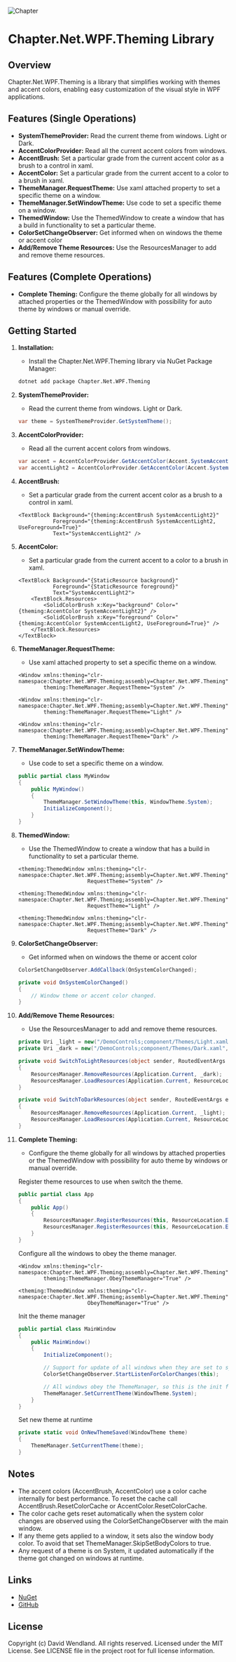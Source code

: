 ![Chapter](https://raw.githubusercontent.com/dwndland/Chapter.Net.WPF.Theming/master/Icon.png)

# Chapter.Net.WPF.Theming Library

## Overview
Chapter.Net.WPF.Theming is a library that simplifies working with themes and accent colors, enabling easy customization of the visual style in WPF applications.

## Features (Single Operations)
- **SystemThemeProvider:** Read the current theme from windows. Light or Dark.
- **AccentColorProvider:** Read all the current accent colors from windows.
- **AccentBrush:** Set a particular grade from the current accent color as a brush to a control in xaml.
- **AccentColor:** Set a particular grade from the current accent to a color to a brush in xaml.
- **ThemeManager.RequestTheme:** Use xaml attached property to set a specific theme on a window.
- **ThemeManager.SetWindowTheme:** Use code to set a specific theme on a window.
- **ThemedWindow:** Use the ThemedWindow to create a window that has a build in functionality to set a particular theme.
- **ColorSetChangeObserver:** Get informed when on windows the theme or accent color
- **Add/Remove Theme Resources:** Use the ResourcesManager to add and remove theme resources.

## Features (Complete Operations)
- **Complete Theming:** Configure the theme globally for all windows by attached properties or the ThemedWindow with possibility for auto theme by windows or manual override.

## Getting Started

1. **Installation:**
    - Install the Chapter.Net.WPF.Theming library via NuGet Package Manager:
    ```bash
    dotnet add package Chapter.Net.WPF.Theming
    ```

2. **SystemThemeProvider:**
    - Read the current theme from windows. Light or Dark.
    ```csharp
    var theme = SystemThemeProvider.GetSystemTheme();
    ```

3. **AccentColorProvider:**
    - Read all the current accent colors from windows.
    ```csharp
    var accent = AccentColorProvider.GetAccentColor(Accent.SystemAccent);
    var accentLight2 = AccentColorProvider.GetAccentColor(Accent.SystemAccentLight2);
    ```

4. **AccentBrush:**
    - Set a particular grade from the current accent color as a brush to a control in xaml.
    ```xaml
    <TextBlock Background="{theming:AccentBrush SystemAccentLight2}"
               Foreground="{theming:AccentBrush SystemAccentLight2, UseForeground=True}"
               Text="SystemAccentLight2" />
    ```

5. **AccentColor:**
    - Set a particular grade from the current accent to a color to a brush in xaml.
    ```xaml
    <TextBlock Background="{StaticResource background}"
               Foreground="{StaticResource foreground}"
               Text="SystemAccentLight2">
        <TextBlock.Resources>
            <SolidColorBrush x:Key="background" Color="{theming:AccentColor SystemAccentLight2}" />
            <SolidColorBrush x:Key="foreground" Color="{theming:AccentColor SystemAccentLight2, UseForeground=True}" />
        </TextBlock.Resources>
    </TextBlock>
    ```

6. **ThemeManager.RequestTheme:**
    - Use xaml attached property to set a specific theme on a window.
    ```xaml
    <Window xmlns:theming="clr-namespace:Chapter.Net.WPF.Theming;assembly=Chapter.Net.WPF.Theming"
            theming:ThemeManager.RequestTheme="System" />

    <Window xmlns:theming="clr-namespace:Chapter.Net.WPF.Theming;assembly=Chapter.Net.WPF.Theming"
            theming:ThemeManager.RequestTheme="Light" />

    <Window xmlns:theming="clr-namespace:Chapter.Net.WPF.Theming;assembly=Chapter.Net.WPF.Theming"
            theming:ThemeManager.RequestTheme="Dark" />
    ```

7. **ThemeManager.SetWindowTheme:**
    - Use code to set a specific theme on a window.
    ```csharp
    public partial class MyWindow
    {
        public MyWindow()
        {
            ThemeManager.SetWindowTheme(this, WindowTheme.System);
            InitializeComponent();
        }
    }
    ```

8. **ThemedWindow:**
    - Use the ThemedWindow to create a window that has a build in functionality to set a particular theme.
    ```xaml
    <theming:ThemedWindow xmlns:theming="clr-namespace:Chapter.Net.WPF.Theming;assembly=Chapter.Net.WPF.Theming"
                          RequestTheme="System" />

    <theming:ThemedWindow xmlns:theming="clr-namespace:Chapter.Net.WPF.Theming;assembly=Chapter.Net.WPF.Theming"
                          RequestTheme="Light" />

    <theming:ThemedWindow xmlns:theming="clr-namespace:Chapter.Net.WPF.Theming;assembly=Chapter.Net.WPF.Theming"
                          RequestTheme="Dark" />
    ```

9. **ColorSetChangeObserver:**
    - Get informed when on windows the theme or accent color
    ```csharp
    ColorSetChangeObserver.AddCallback(OnSystemColorChanged);

    private void OnSystemColorChanged()
    {
        // Window theme or accent color changed.
    }
    ```

10. **Add/Remove Theme Resources:**
    - Use the ResourcesManager to add and remove theme resources.
    ```csharp
    private Uri _light = new("/DemoControls;component/Themes/Light.xaml", UriKind.RelativeOrAbsolute);
    private Uri _dark = new("/DemoControls;component/Themes/Dark.xaml", UriKind.RelativeOrAbsolute);

    private void SwitchToLightResources(object sender, RoutedEventArgs e)
    {
        ResourcesManager.RemoveResources(Application.Current, _dark);
        ResourcesManager.LoadResources(Application.Current, ResourceLocation.End, _light);
    }

    private void SwitchToDarkResources(object sender, RoutedEventArgs e)
    {
        ResourcesManager.RemoveResources(Application.Current, _light);
        ResourcesManager.LoadResources(Application.Current, ResourceLocation.End, _dark);
    }
    ```

11. **Complete Theming:**
    - Configure the theme globally for all windows by attached properties or the ThemedWindow with possibility for auto theme by windows or manual override.

    Register theme resources to use when switch the theme.
    ```csharp
    public partial class App
    {
        public App()
        {
            ResourcesManager.RegisterResources(this, ResourceLocation.End, WindowTheme.Light, new Uri("/DemoControls;component/Themes/Light.xaml", UriKind.RelativeOrAbsolute));
            ResourcesManager.RegisterResources(this, ResourceLocation.End, WindowTheme.Dark, new Uri("/DemoControls;component/Themes/Dark.xaml", UriKind.RelativeOrAbsolute));
        }
    }
    ```
    Configure all the windows to obey the theme manager.
    ```xaml
    <Window xmlns:theming="clr-namespace:Chapter.Net.WPF.Theming;assembly=Chapter.Net.WPF.Theming"
            theming:ThemeManager.ObeyThemeManager="True" />

    <theming:ThemedWindow xmlns:theming="clr-namespace:Chapter.Net.WPF.Theming;assembly=Chapter.Net.WPF.Theming"
                          ObeyThemeManager="True" />
    ```
    Init the theme manager
    ```csharp
    public partial class MainWindow
    {
        public MainWindow()
        {
            InitializeComponent();

            // Support for update of all windows when they are set to system.
            ColorSetChangeObserver.StartListenForColorChanges(this);

            // All windows obey the ThemeManager, so this is the init for all windows.
            ThemeManager.SetCurrentTheme(WindowTheme.System);
        }
    }
    ```
    Set new theme at runtime
    ```csharp
    private static void OnNewThemeSaved(WindowTheme theme)
    {
        ThemeManager.SetCurrentTheme(theme);
    }
    ```

## Notes

- The accent colors (AccentBrush, AccentColor) use a color cache internally for best performance. To reset the cache call AccentBrush.ResetColorCache or AccentColor.ResetColorCache.
- The color cache gets reset automatically when the system color changes are observed using the ColorSetChangeObserver with the main window.
- If any theme gets applied to a window, it sets also the window body color. To avoid that set ThemeManager.SkipSetBodyColors to true.
- Any request of a theme is on System, it updated automatically if the theme got changed on windows at runtime.

## Links
* [NuGet](https://www.nuget.org/packages/Chapter.Net.WPF.Theming)
* [GitHub](https://github.com/dwndland/Chapter.Net.WPF.Theming)

## License
Copyright (c) David Wendland. All rights reserved.
Licensed under the MIT License. See LICENSE file in the project root for full license information.
